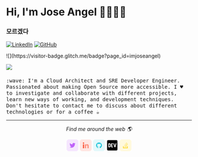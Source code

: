 # Hi, I'm Jose Angel   👨🏻‍💻🌻

### 모르겠다
<p>
<a href="https://www.linkedin.com/in/joseangelmunoz"><img src="https://img.shields.io/badge/LinkedIn--_.svg?style=social&logo=linkedin" alt="LinkedIn"></a>
<a href="https://github.com/imjoseangel"><img src="https://img.shields.io/github/followers/imjoseangel.svg?label=GitHub&style=social" alt="GitHub"></a>
</p>
![](https://visitor-badge.glitch.me/badge?page_id=imjoseangel)

<p>
  <img src="https://github.githubassets.com/images/mona-whisper.gif" width="27px">
  <br><br>
  <samp>
    :wave: I'm a Cloud Architect and SRE Developer Engineer. Passionated about making Open Source more accessible. I ♥️ to investigate and collaborate with different projects, learn new ways of working, and development techniques. Don't hesitate to contact me to discuss about different technologies or for a coffee ☕️
  </samp>
</p>

<hr>
<p align="center">
  <i>Find me around the web 🌎</i>
  <p align="center">
    <a href="https://twitter.com/imjoseangel" alt="Twitter"><img src="https://github.com/imjoseangel/imjoseangel/blob/master/images/twitter.png"></a>
    <a href="https://www.linkedin.com/in/joseangelmunoz/" alt="Linkedin"><img src="https://github.com/imjoseangel/imjoseangel/blob/master/images/linkedin.png"></a>
    <a href="https://github.com/imjoseangel" alt="GitHub"><img src="https://github.com/imjoseangel/imjoseangel/blob/master/images/github.png"></a>
    <a href="https://dev.to/imjoseangel" alt="Dev"><img src="https://github.com/imjoseangel/imjoseangel/blob/master/images/dev.png"></a>
    <a href="https://stackoverflow.com/cv/imjoseangel" alt="StackOverflow"><img src="https://github.com/imjoseangel/imjoseangel/blob/master/images/stackoverflow.png"></a>
  </p>
</p>

<!--
**imjoseangel/imjoseangel** is a ✨ _special_ ✨ repository because its `README.md` (this file) appears on your GitHub profile.

Here are some ideas to get you started:

- 🔭 I’m currently working on ...
- 🌱 I’m currently learning ...
- 👯 I’m looking to collaborate on ...
- 🤔 I’m looking for help with ...
- 💬 Ask me about ...
- 📫 How to reach me: ...
- 😄 Pronouns: ...
- ⚡ Fun fact: ...

## Find me around the web 🌎:
<p>
  <samp>
- Sharing updates on <a href="https://www.linkedin.com/in/joseangelmunoz/">LinkedIn</a> 💼
<br>- Collaborating on <a href="https://github.com/imjoseangel/">GitHub</a> 🍄
  </samp>
</p>

![Contribution Stats](https://github-contribution-stats.vercel.app/api/?username=imjoseangel)
-->
